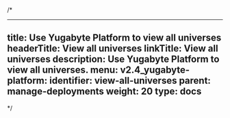 /*

---
title: Use Yugabyte Platform to view all universes
headerTitle: View all universes
linkTitle: View all universes
description: Use Yugabyte Platform to view all universes.
menu:
  v2.4_yugabyte-platform:
    identifier: view-all-universes
    parent: manage-deployments
    weight: 20
type: docs
---

*/
